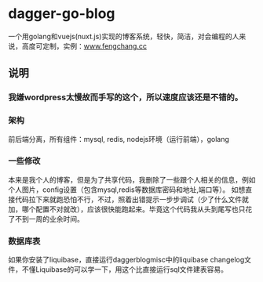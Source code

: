 # dagger-go-blog
一个用golang和vuejs(nuxt.js)实现的博客系统，轻快，简洁，对会编程的人来说，高度可定制，实例：www.fengchang.cc

## 说明
### 我嫌wordpress太慢故而手写的这个，所以速度应该还是不错的。
### 架构
前后端分离，所有组件：mysql, redis, nodejs环境（运行前端），golang

### 一些修改
本来是我个人的博客，但是为了共享代码，我删除了一些跟个人相关的信息，例如个人图片，config设置（包含mysql,redis等数据库密码和地址,端口等）。
如想直接代码拉下来就跑恐怕不行，不过，照着出错提示一步步调试（少了什么文件就加，哪个配置不对就改），应该很快能跑起来。毕竟这个代码我从头到尾写也只花了不到一周的业余时间。

### 数据库表
如果你安装了liquibase，直接运行daggerblogmisc中的liquibase changelog文件，不懂Liquibase的可以学一下，用这个比直接运行sql文件建表容易。

